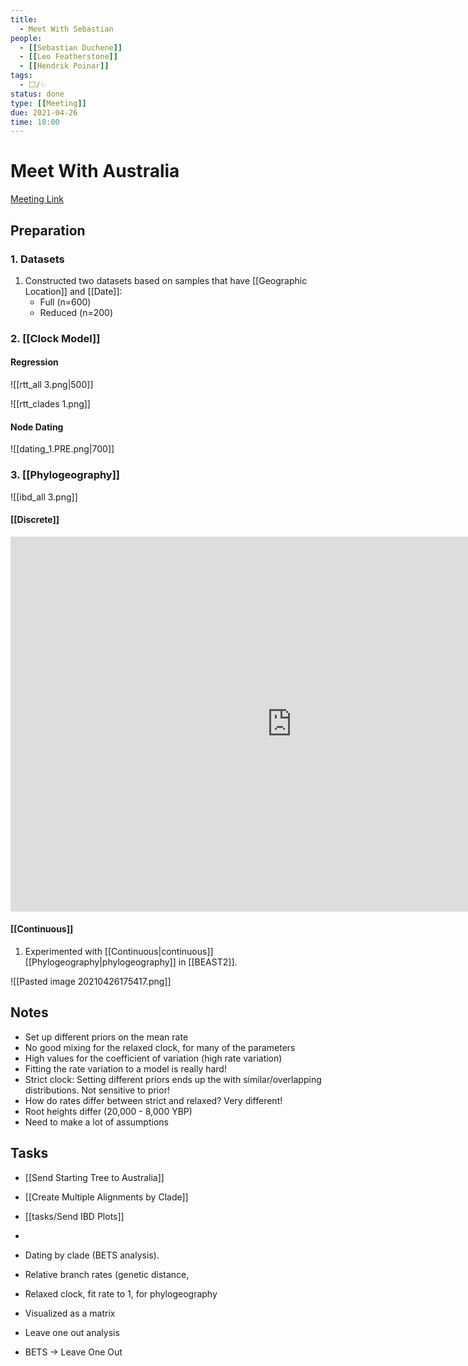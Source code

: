 ```yaml
---
title:
  - Meet With Sebastian
people:
  - [[Sebastian Duchene]]
  - [[Leo Featherstone]]
  - [[Hendrik Poinar]]
tags:
  - ⬜/✨
status: done  
type: [[Meeting]]
due: 2021-04-26
time: 18:00
---
```


# Meet With Australia

[Meeting Link](https://us02web.zoom.us/j/84583403662?pwd=OWZpbVhmMVhLc1hJOGd0aVFEZEJRZz09)

## Preparation

### 1. Datasets
1. Constructed two datasets based on samples that have [[Geographic Location]] and [[Date]]:
	- Full (n=600)
	- Reduced (n=200)

### 2. [[Clock Model]]

#### Regression

![[rtt_all 3.png|500]]

![[rtt_clades 1.png]]
	
#### Node Dating

![[dating_1.PRE.png|700]]

### 3. [[Phylogeography]]	

![[ibd_all 3.png]]

#### [[Discrete]]

<iframe id="igraph" scrolling="no" style="border:none;" seamless="seamless" src="https://rawcdn.githack.com/ktmeaton/plague-phylogeography/337baaf80e5e1f356737e46bb0bf8afb2f164fd8/workflow/scripts/arc_diagram.html" height="600px" width=900px ></iframe>

#### [[Continuous]]

1. Experimented with [[Continuous|continuous]] [[Phylogeography|phylogeography]] in [[BEAST2]].

![[Pasted image 20210426175417.png]]


## Notes

- Set up different priors on the mean rate
- No good mixing for the relaxed clock, for many of the parameters
- High values for the coefficient of variation (high rate variation)
- Fitting the rate variation to a model is really hard!	
- Strict clock: Setting different priors ends up the with similar/overlapping distributions. Not sensitive to prior!
- How do rates differ between strict and relaxed? Very different!
- Root heights differ (20,000 - 8,000 YBP)
- Need to make a lot of assumptions 

## Tasks
- [[Send Starting Tree to Australia]]
- [[Create Multiple Alignments by Clade]]
- [[tasks/Send IBD Plots]]
- 
- Dating by clade (BETS analysis).
- Relative branch rates (genetic distance, 
- Relaxed clock, fit rate to 1, for phylogeography
- Visualized as a matrix
- Leave one out analysis


- BETS -> 	Leave One Out 
